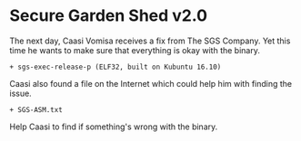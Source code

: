 # Secure Garden Shed v2.0

The next day, Caasi Vomisa receives a fix from The SGS Company. Yet this time
he wants to make sure that everything is okay with the binary.
    
    + sgs-exec-release-p (ELF32, built on Kubuntu 16.10)

Caasi also found a file on the Internet which could help him with finding the 
issue.

    + SGS-ASM.txt

Help Caasi to find if something's wrong with the binary.
